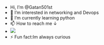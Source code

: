 -  Hi, I’m @Gatan501st
- 👀 I’m interested in networking and Devops
- 🌱 I’m currently learning python
- 📫 How to reach me ↓
-  <a href="https://www.linkedin.com/in/gatanna-waruinge-807413290?lipi=urn%3Ali%3Apage%3Ad_flagship3_profile_view_base_contact_details%3B5tlTuI9hTx%2BXxguTS57mSQ%3D%3D)"><img src="https://img.shields.io/badge/-LinkedIn-0072b1?&style=for-the-badge&logo=linkedin&logoColor=white" /></a>
- ⚡ Fun fact:Im always curious

<!---
Gatan501st/Gatan501st is a ✨ special ✨ repository because its `README.md` (this file) appears on your GitHub profile.
You can click the Preview link to take a look at your changes.
--->
